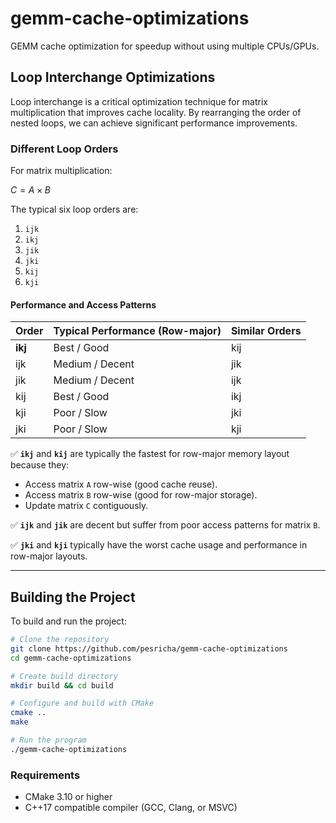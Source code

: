 # gemm-cache-optimizations
GEMM cache optimization for speedup without using multiple CPUs/GPUs.

## Loop Interchange Optimizations

Loop interchange is a critical optimization technique for matrix multiplication that improves cache locality. By rearranging the order of nested loops, we can achieve significant performance improvements.

### Different Loop Orders

For matrix multiplication:

$C = A \times B$

The typical six loop orders are:

1. `ijk`
2. `ikj`
3. `jik`
4. `jki`
5. `kij`
6. `kji`

#### Performance and Access Patterns

| Order  | Typical Performance (Row-major)             | Similar Orders      |
|--------|---------------------------------------------|---------------------|
| **ikj**  | Best / Good                                 | kij                 |
| ijk    | Medium / Decent                              | jik                 |
| jik    | Medium / Decent                              | ijk                 |
| kij    | Best / Good                                 | ikj                 |
| kji    | Poor / Slow                                  | jki                 |
| jki    | Poor / Slow                                  | kji                 |

✅ **`ikj`** and **`kij`** are typically the fastest for row-major memory layout because they:
- Access matrix `A` row-wise (good cache reuse).
- Access matrix `B` row-wise (good for row-major storage).
- Update matrix `C` contiguously.

✅ **`ijk`** and **`jik`** are decent but suffer from poor access patterns for matrix `B`.

✅ **`jki`** and **`kji`** typically have the worst cache usage and performance in row-major layouts.

---
## Building the Project

To build and run the project:

```bash
# Clone the repository
git clone https://github.com/pesricha/gemm-cache-optimizations
cd gemm-cache-optimizations

# Create build directory
mkdir build && cd build

# Configure and build with CMake
cmake ..
make

# Run the program
./gemm-cache-optimizations
```

### Requirements

- CMake 3.10 or higher
- C++17 compatible compiler (GCC, Clang, or MSVC)
